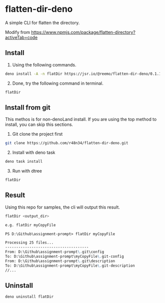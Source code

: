 # flatten-dir-deno

A simple CLI for flatten the directory.

Modify from https://www.npmjs.com/package/flatten-directory?activeTab=code

## Install 
1. Using the following commands.
```bash
deno install -A -n flatDir https://jsr.io/@reemo/flatten-dir-deno/0.1.1/mod.ts
```

2. Done, try the following command in terminal.
```bash
flatDir
```

## Install from git
This methos is for non-denoLand install. If you are using the top method to install, you can skip this sections. 

1. Git clone the project first
```bash
git clone https://github.com/r48n34/flatten-dir-deno.git
```

2. Install with deno task
```bash
deno task install
```

3. Run with dtree
```bash
flatDir
```

## Result
Using this repo for samples, the cli will output this result.

```bash
flatDir <output_dir>

e.g. flatDir myCopyFile
```

```md
PS D:\Github\assignment-prompt> flatDir myCopyFile

Processing 25 files...
--------------------------------------
From: D:\Github\assignment-prompt\.git\config
To: D:\Github\assignment-prompt\myCopyFile\.git-config
From: D:\Github\assignment-prompt\.git\description
To: D:\Github\assignment-prompt\myCopyFile\.git-description
//...
```

## Uninstall 
```bash
deno uninstall flatDir 
```